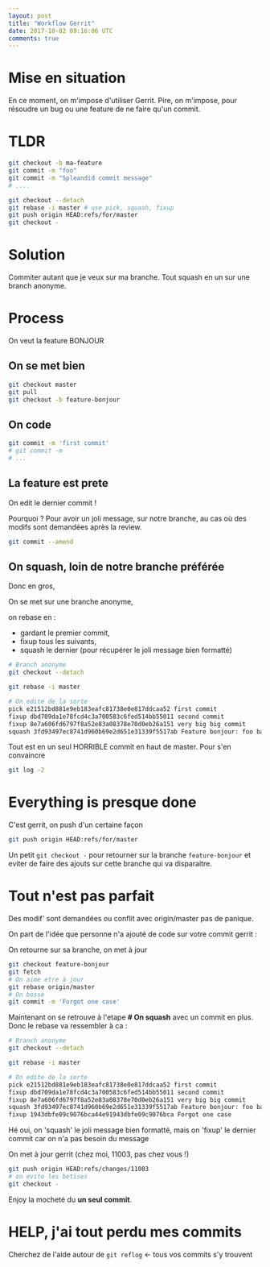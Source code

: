 ```yaml
---
layout: post
title: "Workflow Gerrit"
date: 2017-10-02 09:16:06 UTC
comments: true
---
```


# Mise en situation

En ce moment, on m'impose d'utiliser Gerrit.
Pire, on m'impose, pour résoudre un bug ou une feature de ne faire qu'un commit.

# TLDR

```bash
git checkout -b ma-feature
git commit -m "foo"
git commit -m "Spleandid commit message"
# ....

git checkout --detach
git rebase -i master # use pick, squash, fixup
git push origin HEAD:refs/for/master
git checkout -
```

# Solution

Commiter autant que je veux sur ma branche. Tout squash en un sur une branch anonyme.

# Process

On veut la feature BONJOUR

## On se met bien

```bash
git checkout master
git pull
git checkout -b feature-bonjour
```

## On code

```bash
git commit -m 'first commit'
# git commit -m
# ...
```

## La feature est prete

On edit le dernier commit !

Pourquoi ? Pour avoir un joli message, sur notre branche, au cas où des modifs sont demandées après la review.

```bash
git commit --amend
```

## On squash, loin de notre branche préférée

Donc en gros,

On se met sur une branche anonyme,

on rebase en :

+ gardant le premier commit,
+ fixup tous les suivants,
+ squash le dernier (pour récupérer le joli message bien formatté)

```bash
# Branch anonyme
git checkout --detach

git rebase -i master

# On edite de la sorte
pick e21512bd881e9eb183eafc81738e0e817ddcaa52 first commit
fixup dbd709da1e78fcd4c3a700583c6fed514bb55011 second commit
fixup 8e7a606fd6797f8a52e83a08378e70d0eb26a151 very big big commit
squash 3fd93497ec8741d960b69e2d651e31339f5517ab Feature bonjour: foo bar baz done
```

Tout est en un seul HORRIBLE commit en haut de master. Pour s'en convaincre

```bash
git log -2
```

# Everything is presque done

C'est gerrit, on push d'un certaine façon

```bash
git push origin HEAD:refs/for/master
```

Un petit `git checkout -` pour retourner sur la branche `feature-bonjour` et eviter de faire des ajouts sur cette branche qui va disparaitre.

# Tout n'est pas parfait

Des modif' sont demandées ou conflit avec origin/master pas de panique.

On part de l'idée que personne n'a ajouté de code sur votre commit gerrit :

On retourne sur sa branche, on met à jour

```bash
git checkout feature-bonjour
git fetch
# On aime etre à jour
git rebase origin/master
# On bosse
git commit -m 'Forgot one case'
```

Maintenant on se retrouve à l'etape **# On squash** avec un commit en plus. Donc le rebase va ressembler à ca :

```bash
# Branch anonyme
git checkout --detach

git rebase -i master

# On edite de la sorte
pick e21512bd881e9eb183eafc81738e0e817ddcaa52 first commit
fixup dbd709da1e78fcd4c3a700583c6fed514bb55011 second commit
fixup 8e7a606fd6797f8a52e83a08378e70d0eb26a151 very big big commit
squash 3fd93497ec8741d960b69e2d651e31339f5517ab Feature bonjour: foo bar baz done
fixup 1943dbfe09c9076bca44e91943dbfe09c9076bca Forgot one case
```

Hé oui, on 'squash' le joli message bien formatté, mais on 'fixup' le dernier commit car on n'a pas besoin du message

On met à jour gerrit (chez moi, 11003, pas chez vous !)

```bash
git push origin HEAD:refs/changes/11003
# on evite les betises
git checkout -
```

Enjoy la mocheté du **un seul commit**.

# HELP, j'ai tout perdu mes commits

Cherchez de l'aide autour de `git reflog` <- tous vos commits s'y trouvent
